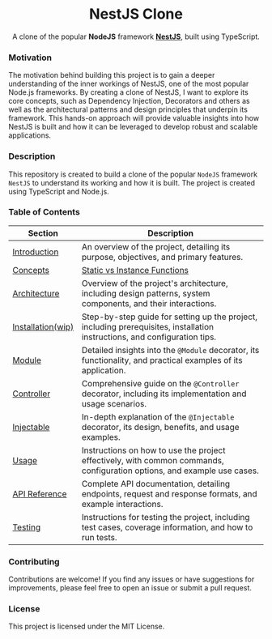 <!-- Google tag (gtag.js) -->
<script async src="https://www.googletagmanager.com/gtag/js?id=G-1PT3KE52PE"></script>
<script>
  window.dataLayer = window.dataLayer || [];
  function gtag(){dataLayer.push(arguments);}
  gtag('js', new Date());

  gtag('config', 'G-1PT3KE52PE');
</script>

<h1 style="text-align: center;">NestJS Clone</h1>

<p style="text-align: center;">
  A clone of the popular <b>NodeJS</b> framework <a href="https://nestjs.com"><b>NestJS</b></a>, built using TypeScript.
</p>

### Motivation

The motivation behind building this project is to gain a deeper understanding of the inner workings of NestJS, one of
the most popular Node.js frameworks. By creating a clone of NestJS, I want to explore its core concepts, such as
Dependency Injection, Decorators and others as well as the architectural patterns and design principles that underpin
its framework. This hands-on approach
will provide valuable insights into how NestJS is built and how it can be leveraged to develop robust and scalable
applications.

### Description

This repository is created to build a clone of the popular `NodeJS` framework `NestJS` to understand its working and how
it
is built. The project is created using TypeScript and Node.js.

### Table of Contents

| **Section**                                                   | **Description**                                                                                                            |
|---------------------------------------------------------------|----------------------------------------------------------------------------------------------------------------------------|
| [Introduction](./docs/introduction.md)                        | An overview of the project, detailing its purpose, objectives, and primary features.                                       |
| [Concepts](./docs/concepts/static-functions-in-javascript.md) | [Static vs Instance Functions](./docs/concepts/static-functions-in-javascript.md)                                          |                                   |
| [Architecture](./docs/arch/architecture.md)                   | Overview of the project's architecture, including design patterns, system components, and their interactions.              |
| [Installation(wip)](./docs/installation.md)                   | Step-by-step guide for setting up the project, including prerequisites, installation instructions, and configuration tips. |
| [Module](./docs/module.md)                                    | Detailed insights into the `@Module` decorator, its functionality, and practical examples of its application.              |
| [Controller](./docs/controller.md)                            | Comprehensive guide on the `@Controller` decorator, including its implementation and usage scenarios.                      |
| [Injectable](./docs/injectable.md)                            | In-depth explanation of the `@Injectable` decorator, its design, benefits, and usage examples.                             |
| [Usage](./docs/usage.md)                                      | Instructions on how to use the project effectively, with common commands, configuration options, and example use cases.    |
| [API Reference](./docs/api.md)                                | Complete API documentation, detailing endpoints, request and response formats, and example interactions.                   |
| [Testing](./docs/testing.md)                                  | Instructions for testing the project, including test cases, coverage information, and how to run tests.                    |

### Contributing

Contributions are welcome! If you find any issues or have suggestions for improvements, please feel free to open an
issue or submit a pull request.

### License

This project is licensed under the MIT License.
